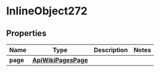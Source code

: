 

# InlineObject272

## Properties

Name | Type | Description | Notes
------------ | ------------- | ------------- | -------------
**page** | [**ApiWikiPagesPage**](ApiWikiPagesPage.md) |  | 



